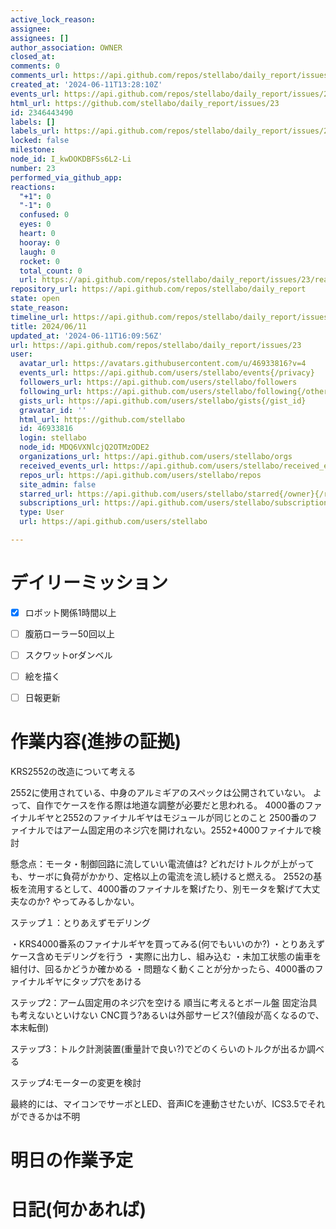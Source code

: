 ```yaml
---
active_lock_reason: 
assignee: 
assignees: []
author_association: OWNER
closed_at: 
comments: 0
comments_url: https://api.github.com/repos/stellabo/daily_report/issues/23/comments
created_at: '2024-06-11T13:28:10Z'
events_url: https://api.github.com/repos/stellabo/daily_report/issues/23/events
html_url: https://github.com/stellabo/daily_report/issues/23
id: 2346443490
labels: []
labels_url: https://api.github.com/repos/stellabo/daily_report/issues/23/labels{/name}
locked: false
milestone: 
node_id: I_kwDOKDBFSs6L2-Li
number: 23
performed_via_github_app: 
reactions:
  "+1": 0
  "-1": 0
  confused: 0
  eyes: 0
  heart: 0
  hooray: 0
  laugh: 0
  rocket: 0
  total_count: 0
  url: https://api.github.com/repos/stellabo/daily_report/issues/23/reactions
repository_url: https://api.github.com/repos/stellabo/daily_report
state: open
state_reason: 
timeline_url: https://api.github.com/repos/stellabo/daily_report/issues/23/timeline
title: 2024/06/11
updated_at: '2024-06-11T16:09:56Z'
url: https://api.github.com/repos/stellabo/daily_report/issues/23
user:
  avatar_url: https://avatars.githubusercontent.com/u/46933816?v=4
  events_url: https://api.github.com/users/stellabo/events{/privacy}
  followers_url: https://api.github.com/users/stellabo/followers
  following_url: https://api.github.com/users/stellabo/following{/other_user}
  gists_url: https://api.github.com/users/stellabo/gists{/gist_id}
  gravatar_id: ''
  html_url: https://github.com/stellabo
  id: 46933816
  login: stellabo
  node_id: MDQ6VXNlcjQ2OTMzODE2
  organizations_url: https://api.github.com/users/stellabo/orgs
  received_events_url: https://api.github.com/users/stellabo/received_events
  repos_url: https://api.github.com/users/stellabo/repos
  site_admin: false
  starred_url: https://api.github.com/users/stellabo/starred{/owner}{/repo}
  subscriptions_url: https://api.github.com/users/stellabo/subscriptions
  type: User
  url: https://api.github.com/users/stellabo

---
```

# デイリーミッション
- [x] ロボット関係1時間以上 
- [ ] 腹筋ローラー50回以上 
- [ ] スクワットorダンベル
- [ ] 絵を描く
- [ ] 日報更新


# 作業内容(進捗の証拠)

KRS2552の改造について考える

2552に使用されている、中身のアルミギアのスペックは公開されていない。
よって、自作でケースを作る際は地道な調整が必要だと思われる。
4000番のファイナルギヤと2552のファイナルギヤはモジュールが同じとのこと
2500番のファイナルではアーム固定用のネジ穴を開けれない。2552+4000ファイナルで検討

懸念点：モータ・制御回路に流していい電流値は?
どれだけトルクが上がっても、サーボに負荷がかかり、定格以上の電流を流し続けると燃える。
2552の基板を流用するとして、4000番のファイナルを繋げたり、別モータを繋げて大丈夫なのか?
やってみるしかない。

ステップ１：とりあえずモデリング

・KRS4000番系のファイナルギヤを買ってみる(何でもいいのか?)
・とりあえずケース含めモデリングを行う
・実際に出力し、組み込む
・未加工状態の歯車を組付け、回るかどうか確かめる
・問題なく動くことが分かったら、4000番のファイナルギヤにタップ穴をあける

ステップ2：アーム固定用のネジ穴を空ける
順当に考えるとボール盤
固定治具も考えないといけない
CNC買う?あるいは外部サービス?(値段が高くなるので、本末転倒)

ステップ3：トルク計測装置(重量計で良い?)でどのくらいのトルクが出るか調べる

ステップ4:モーターの変更を検討

最終的には、マイコンでサーボとLED、音声ICを連動させたいが、ICS3.5でそれができるかは不明

# 明日の作業予定


# 日記(何かあれば)
